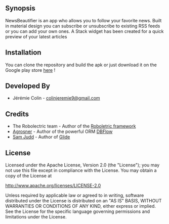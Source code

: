 ## Synopsis

NewsBeautifier is an app who allows you to follow your favorite news.
Built in material design you can subscribe or unsubscribe to existing RSS feeds or you can add your own ones.
A Stack widget has been created for a quick preview of your latest articles

## Installation

You can clone the repository and build the apk or just download it on the Google play store [here][1] !

## Developed By

* Jérémie Colin - <colinjeremie9@gmail.com>

## Credits
* The Robolectric team - Author of the [Roboletric framework][2]
* [Agrosner][3] - Author of the powerful ORM [DBFlow][4]
* [Sam Judd][5] - Author of [Glide][6]

## License

Licensed under the Apache License, Version 2.0 (the "License");
you may not use this file except in compliance with the License.
You may obtain a copy of the License at

   http://www.apache.org/licenses/LICENSE-2.0

Unless required by applicable law or agreed to in writing, software
distributed under the License is distributed on an "AS IS" BASIS,
WITHOUT WARRANTIES OR CONDITIONS OF ANY KIND, either express or implied.
See the License for the specific language governing permissions and
limitations under the License.

[1]: https://play.google.com/store/apps/details?id=com.github.colinjeremie.newsbeautifier
[2]: https://github.com/robolectric/robolectric
[3]: https://github.com/agrosner
[4]: https://github.com/Raizlabs/DBFlow
[5]: https://github.com/sjudd
[6]: https://github.com/bumptech/glide